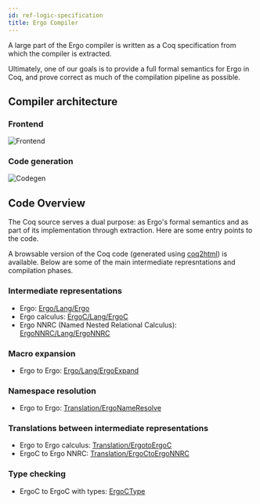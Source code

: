 ```yaml
---
id: ref-logic-specification
title: Ergo Compiler
---
```


A large part of the Ergo compiler is written as a Coq specification
from which the compiler is extracted.

Ultimately, one of our goals is to provide a full formal semantics for
Ergo in Coq, and prove correct as much of the compilation pipeline as
possible.

## Compiler architecture

### Frontend

![Frontend](/docs/assets/architecture/frontend.svg)

### Code generation

![Codegen](/docs/assets/architecture/codegen.svg)

## Code Overview

The Coq source serves a dual purpose: as Ergo's formal semantics and as part of its implementation through extraction. Here are some entry points to the code.

A browsable version of the Coq code (generated using
[coq2html](https://github.com/xavierleroy/coq2html)) is
available. Below are some of the main intermediate represntations and
compilation phases.

### Intermediate representations

- Ergo: [Ergo/Lang/Ergo](assets/specification/ErgoSpec.Ergo.Lang.Ergo.html)
- Ergo calculus: [ErgoC/Lang/ErgoC](assets/specification/ErgoSpec.ErgoC.Lang.ErgoC.html)
- Ergo NNRC (Named Nested Relational Calculus): [ErgoNNRC/Lang/ErgoNNRC](assets/specification/ErgoSpec.ErgoNNRC.Lang.ErgoNNRC.html)

### Macro expansion

- Ergo to Ergo: [Ergo/Lang/ErgoExpand](assets/specification/ErgoSpec.Ergo.Lang.ErgoExpand.html)

### Namespace resolution

- Ergo to Ergo: [Translation/ErgoNameResolve](assets/specification/ErgoSpec.Translation.ErgoNameResolve.html)

### Translations between intermediate representations

- Ergo to Ergo calculus: [Translation/ErgotoErgoC](assets/specification/ErgoSpec.Translation.ErgotoErgoC.html)
- ErgoC to Ergo NNRC: [Translation/ErgoCtoErgoNNRC](assets/specification/ErgoSpec.Translation.ErgoCtoErgoNNRC.html)

### Type checking

- ErgoC to ErgoC with types: [ErgoCType](assets/specification/ErgoSpec.ErgoC.Lang.ErgoCType.html)

